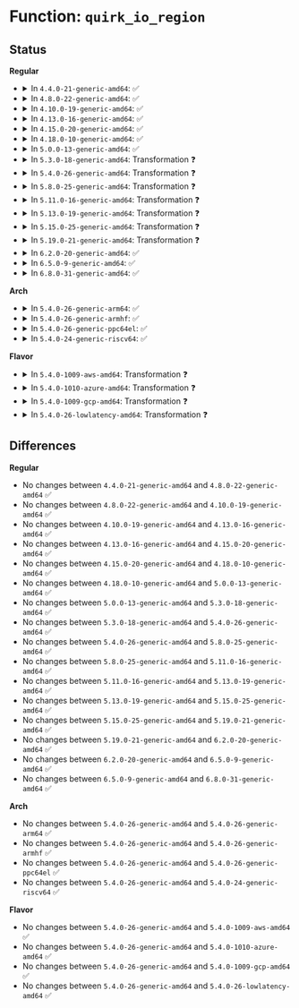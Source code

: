 # Function: <code>quirk_io_region</code>

## Status
<b>Regular</b>
<ul>
<li>
<details>
<summary>In <code>4.4.0-21-generic-amd64</code>: ✅</summary>

```c
void quirk_io_region(struct pci_dev * dev, int port, unsigned int size, int nr, const char * name)
```

```json
{
  "name": "quirk_io_region",
  "collision_type": "Unique Static",
  "inline_type": "No",
  "funcs": [
    {
      "addr": 18446744071583316752,
      "name": "quirk_io_region",
      "external": false,
      "loc": "drivers/pci/quirks.c:391",
      "file": "drivers/pci/quirks.c",
      "inline": "seen, unknown",
      "caller_inline": [],
      "caller_func": [
        "drivers/pci/quirks.c:quirk_ali7101_acpi",
        "drivers/pci/quirks.c:quirk_ali7101_acpi",
        "drivers/pci/quirks.c:quirk_vt8235_acpi",
        "drivers/pci/quirks.c:quirk_vt8235_acpi",
        "drivers/pci/quirks.c:quirk_vt82c686_acpi",
        "drivers/pci/quirks.c:quirk_vt82c686_acpi",
        "drivers/pci/quirks.c:quirk_vt82c686_acpi",
        "drivers/pci/quirks.c:quirk_piix4_acpi",
        "drivers/pci/quirks.c:quirk_piix4_acpi"
      ]
    }
  ],
  "symbols": [
    {
      "addr": 18446744071583316752,
      "name": "quirk_io_region",
      "section": ".text",
      "bind": "STB_LOCAL",
      "size": 262
    }
  ]
}
```
</details>
</li>
<li>
<details>
<summary>In <code>4.8.0-22-generic-amd64</code>: ✅</summary>

```c
void quirk_io_region(struct pci_dev * dev, int port, unsigned int size, int nr, const char * name)
```

```json
{
  "name": "quirk_io_region",
  "collision_type": "Unique Static",
  "inline_type": "No",
  "funcs": [
    {
      "addr": 18446744071583627696,
      "name": "quirk_io_region",
      "external": false,
      "loc": "drivers/pci/quirks.c:403",
      "file": "drivers/pci/quirks.c",
      "inline": "seen, unknown",
      "caller_inline": [],
      "caller_func": [
        "drivers/pci/quirks.c:quirk_vt8235_acpi",
        "drivers/pci/quirks.c:quirk_vt8235_acpi",
        "drivers/pci/quirks.c:quirk_vt82c686_acpi",
        "drivers/pci/quirks.c:quirk_vt82c686_acpi",
        "drivers/pci/quirks.c:quirk_vt82c686_acpi",
        "drivers/pci/quirks.c:quirk_piix4_acpi",
        "drivers/pci/quirks.c:quirk_piix4_acpi",
        "drivers/pci/quirks.c:quirk_ali7101_acpi",
        "drivers/pci/quirks.c:quirk_ali7101_acpi"
      ]
    }
  ],
  "symbols": [
    {
      "addr": 18446744071583627696,
      "name": "quirk_io_region",
      "section": ".text",
      "bind": "STB_LOCAL",
      "size": 251
    }
  ]
}
```
</details>
</li>
<li>
<details>
<summary>In <code>4.10.0-19-generic-amd64</code>: ✅</summary>

```c
void quirk_io_region(struct pci_dev * dev, int port, unsigned int size, int nr, const char * name)
```

```json
{
  "name": "quirk_io_region",
  "collision_type": "Unique Static",
  "inline_type": "No",
  "funcs": [
    {
      "addr": 18446744071583764992,
      "name": "quirk_io_region",
      "external": false,
      "loc": "drivers/pci/quirks.c:403",
      "file": "drivers/pci/quirks.c",
      "inline": "seen, unknown",
      "caller_inline": [],
      "caller_func": [
        "drivers/pci/quirks.c:quirk_vt8235_acpi",
        "drivers/pci/quirks.c:quirk_vt8235_acpi",
        "drivers/pci/quirks.c:quirk_vt82c686_acpi",
        "drivers/pci/quirks.c:quirk_vt82c686_acpi",
        "drivers/pci/quirks.c:quirk_vt82c686_acpi",
        "drivers/pci/quirks.c:quirk_piix4_acpi",
        "drivers/pci/quirks.c:quirk_piix4_acpi",
        "drivers/pci/quirks.c:quirk_ali7101_acpi",
        "drivers/pci/quirks.c:quirk_ali7101_acpi"
      ]
    }
  ],
  "symbols": [
    {
      "addr": 18446744071583764992,
      "name": "quirk_io_region",
      "section": ".text",
      "bind": "STB_LOCAL",
      "size": 251
    }
  ]
}
```
</details>
</li>
<li>
<details>
<summary>In <code>4.13.0-16-generic-amd64</code>: ✅</summary>

```c
void quirk_io_region(struct pci_dev * dev, int port, unsigned int size, int nr, const char * name)
```

```json
{
  "name": "quirk_io_region",
  "collision_type": "Unique Static",
  "inline_type": "No",
  "funcs": [
    {
      "addr": 18446744071583807712,
      "name": "quirk_io_region",
      "external": false,
      "loc": "drivers/pci/quirks.c:404",
      "file": "drivers/pci/quirks.c",
      "inline": "seen, unknown",
      "caller_inline": [],
      "caller_func": [
        "drivers/pci/quirks.c:quirk_vt8235_acpi",
        "drivers/pci/quirks.c:quirk_vt8235_acpi",
        "drivers/pci/quirks.c:quirk_vt82c686_acpi",
        "drivers/pci/quirks.c:quirk_vt82c686_acpi",
        "drivers/pci/quirks.c:quirk_vt82c686_acpi",
        "drivers/pci/quirks.c:quirk_piix4_acpi",
        "drivers/pci/quirks.c:quirk_piix4_acpi",
        "drivers/pci/quirks.c:quirk_ali7101_acpi",
        "drivers/pci/quirks.c:quirk_ali7101_acpi"
      ]
    }
  ],
  "symbols": [
    {
      "addr": 18446744071583807712,
      "name": "quirk_io_region",
      "section": ".text",
      "bind": "STB_LOCAL",
      "size": 241
    }
  ]
}
```
</details>
</li>
<li>
<details>
<summary>In <code>4.15.0-20-generic-amd64</code>: ✅</summary>

```c
void quirk_io_region(struct pci_dev * dev, int port, unsigned int size, int nr, const char * name)
```

```json
{
  "name": "quirk_io_region",
  "collision_type": "Unique Static",
  "inline_type": "No",
  "funcs": [
    {
      "addr": 18446744071584070992,
      "name": "quirk_io_region",
      "external": false,
      "loc": "drivers/pci/quirks.c:405",
      "file": "drivers/pci/quirks.c",
      "inline": "seen, unknown",
      "caller_inline": [],
      "caller_func": [
        "drivers/pci/quirks.c:quirk_vt8235_acpi",
        "drivers/pci/quirks.c:quirk_vt8235_acpi",
        "drivers/pci/quirks.c:quirk_vt82c686_acpi",
        "drivers/pci/quirks.c:quirk_vt82c686_acpi",
        "drivers/pci/quirks.c:quirk_vt82c686_acpi",
        "drivers/pci/quirks.c:quirk_piix4_acpi",
        "drivers/pci/quirks.c:quirk_piix4_acpi",
        "drivers/pci/quirks.c:quirk_ali7101_acpi",
        "drivers/pci/quirks.c:quirk_ali7101_acpi"
      ]
    }
  ],
  "symbols": [
    {
      "addr": 18446744071584070992,
      "name": "quirk_io_region",
      "section": ".text",
      "bind": "STB_LOCAL",
      "size": 241
    }
  ]
}
```
</details>
</li>
<li>
<details>
<summary>In <code>4.18.0-10-generic-amd64</code>: ✅</summary>

```c
void quirk_io_region(struct pci_dev * dev, int port, unsigned int size, int nr, const char * name)
```

```json
{
  "name": "quirk_io_region",
  "collision_type": "Unique Static",
  "inline_type": "No",
  "funcs": [
    {
      "addr": 18446744071584271504,
      "name": "quirk_io_region",
      "external": false,
      "loc": "drivers/pci/quirks.c:566",
      "file": "drivers/pci/quirks.c",
      "inline": "seen, unknown",
      "caller_inline": [],
      "caller_func": [
        "drivers/pci/quirks.c:quirk_vt8235_acpi",
        "drivers/pci/quirks.c:quirk_vt8235_acpi",
        "drivers/pci/quirks.c:quirk_vt82c686_acpi",
        "drivers/pci/quirks.c:quirk_vt82c686_acpi",
        "drivers/pci/quirks.c:quirk_vt82c686_acpi",
        "drivers/pci/quirks.c:quirk_piix4_acpi",
        "drivers/pci/quirks.c:quirk_piix4_acpi",
        "drivers/pci/quirks.c:quirk_ali7101_acpi",
        "drivers/pci/quirks.c:quirk_ali7101_acpi"
      ]
    }
  ],
  "symbols": [
    {
      "addr": 18446744071584271504,
      "name": "quirk_io_region",
      "section": ".text",
      "bind": "STB_LOCAL",
      "size": 231
    }
  ]
}
```
</details>
</li>
<li>
<details>
<summary>In <code>5.0.0-13-generic-amd64</code>: ✅</summary>

```c
void quirk_io_region(struct pci_dev * dev, int port, unsigned int size, int nr, const char * name)
```

```json
{
  "name": "quirk_io_region",
  "collision_type": "Unique Static",
  "inline_type": "No",
  "funcs": [
    {
      "addr": 18446744071584365280,
      "name": "quirk_io_region",
      "external": false,
      "loc": "drivers/pci/quirks.c:575",
      "file": "drivers/pci/quirks.c",
      "inline": "seen, unknown",
      "caller_inline": [],
      "caller_func": [
        "drivers/pci/quirks.c:quirk_vt8235_acpi",
        "drivers/pci/quirks.c:quirk_vt8235_acpi",
        "drivers/pci/quirks.c:quirk_vt82c686_acpi",
        "drivers/pci/quirks.c:quirk_vt82c686_acpi",
        "drivers/pci/quirks.c:quirk_vt82c686_acpi",
        "drivers/pci/quirks.c:quirk_piix4_acpi",
        "drivers/pci/quirks.c:quirk_piix4_acpi",
        "drivers/pci/quirks.c:quirk_ali7101_acpi",
        "drivers/pci/quirks.c:quirk_ali7101_acpi"
      ]
    }
  ],
  "symbols": [
    {
      "addr": 18446744071584365280,
      "name": "quirk_io_region",
      "section": ".text",
      "bind": "STB_LOCAL",
      "size": 231
    }
  ]
}
```
</details>
</li>
<li>
<details>
<summary>In <code>5.3.0-18-generic-amd64</code>: Transformation ❓</summary>

```c
void quirk_io_region(struct pci_dev * dev, int port, unsigned int size, int nr, const char * name)
```

```json
{
  "name": "quirk_io_region",
  "collision_type": "Unique Static",
  "inline_type": "No",
  "funcs": [
    {
      "addr": 0,
      "name": "quirk_io_region",
      "external": false,
      "loc": "drivers/pci/quirks.c:574",
      "file": "drivers/pci/quirks.c",
      "inline": "seen, unknown",
      "caller_inline": [],
      "caller_func": [
        "drivers/pci/quirks.c:quirk_vt8235_acpi",
        "drivers/pci/quirks.c:quirk_vt8235_acpi",
        "drivers/pci/quirks.c:quirk_vt82c686_acpi",
        "drivers/pci/quirks.c:quirk_vt82c686_acpi",
        "drivers/pci/quirks.c:quirk_vt82c686_acpi",
        "drivers/pci/quirks.c:quirk_piix4_acpi",
        "drivers/pci/quirks.c:quirk_piix4_acpi",
        "drivers/pci/quirks.c:quirk_ali7101_acpi",
        "drivers/pci/quirks.c:quirk_ali7101_acpi"
      ]
    }
  ],
  "symbols": [
    {
      "addr": 18446744071584558992,
      "name": "quirk_io_region",
      "section": ".text",
      "bind": "STB_LOCAL",
      "size": 210
    },
    {
      "addr": 18446744071584573999,
      "name": "quirk_io_region.cold",
      "section": ".text",
      "bind": "STB_LOCAL",
      "size": 30
    }
  ]
}
```
</details>
</li>
<li>
<details>
<summary>In <code>5.4.0-26-generic-amd64</code>: Transformation ❓</summary>

```c
void quirk_io_region(struct pci_dev * dev, int port, unsigned int size, int nr, const char * name)
```

```json
{
  "name": "quirk_io_region",
  "collision_type": "Unique Static",
  "inline_type": "No",
  "funcs": [
    {
      "addr": 0,
      "name": "quirk_io_region",
      "external": false,
      "loc": "drivers/pci/quirks.c:573",
      "file": "drivers/pci/quirks.c",
      "inline": "seen, unknown",
      "caller_inline": [],
      "caller_func": [
        "drivers/pci/quirks.c:quirk_vt8235_acpi",
        "drivers/pci/quirks.c:quirk_vt8235_acpi",
        "drivers/pci/quirks.c:quirk_vt82c686_acpi",
        "drivers/pci/quirks.c:quirk_vt82c686_acpi",
        "drivers/pci/quirks.c:quirk_vt82c686_acpi",
        "drivers/pci/quirks.c:quirk_piix4_acpi",
        "drivers/pci/quirks.c:quirk_piix4_acpi",
        "drivers/pci/quirks.c:quirk_ali7101_acpi",
        "drivers/pci/quirks.c:quirk_ali7101_acpi"
      ]
    }
  ],
  "symbols": [
    {
      "addr": 18446744071584695776,
      "name": "quirk_io_region",
      "section": ".text",
      "bind": "STB_LOCAL",
      "size": 210
    },
    {
      "addr": 18446744071584710941,
      "name": "quirk_io_region.cold",
      "section": ".text",
      "bind": "STB_LOCAL",
      "size": 30
    }
  ]
}
```
</details>
</li>
<li>
<details>
<summary>In <code>5.8.0-25-generic-amd64</code>: Transformation ❓</summary>

```c
void quirk_io_region(struct pci_dev * dev, int port, unsigned int size, int nr, const char * name)
```

```json
{
  "name": "quirk_io_region",
  "collision_type": "Unique Static",
  "inline_type": "No",
  "funcs": [
    {
      "addr": 0,
      "name": "quirk_io_region",
      "external": false,
      "loc": "drivers/pci/quirks.c:573",
      "file": "drivers/pci/quirks.c",
      "inline": "seen, unknown",
      "caller_inline": [],
      "caller_func": [
        "drivers/pci/quirks.c:quirk_vt8235_acpi",
        "drivers/pci/quirks.c:quirk_vt8235_acpi",
        "drivers/pci/quirks.c:quirk_vt82c686_acpi",
        "drivers/pci/quirks.c:quirk_vt82c686_acpi",
        "drivers/pci/quirks.c:quirk_vt82c686_acpi",
        "drivers/pci/quirks.c:ich6_lpc_acpi_gpio",
        "drivers/pci/quirks.c:ich6_lpc_acpi_gpio",
        "drivers/pci/quirks.c:quirk_ich4_lpc_acpi",
        "drivers/pci/quirks.c:quirk_ich4_lpc_acpi",
        "drivers/pci/quirks.c:quirk_piix4_acpi",
        "drivers/pci/quirks.c:quirk_piix4_acpi",
        "drivers/pci/quirks.c:quirk_ali7101_acpi",
        "drivers/pci/quirks.c:quirk_ali7101_acpi"
      ]
    }
  ],
  "symbols": [
    {
      "addr": 18446744071585409712,
      "name": "quirk_io_region",
      "section": ".text",
      "bind": "STB_LOCAL",
      "size": 210
    },
    {
      "addr": 18446744071585425895,
      "name": "quirk_io_region.cold",
      "section": ".text",
      "bind": "STB_LOCAL",
      "size": 30
    }
  ]
}
```
</details>
</li>
<li>
<details>
<summary>In <code>5.11.0-16-generic-amd64</code>: Transformation ❓</summary>

```c
void quirk_io_region(struct pci_dev * dev, int port, unsigned int size, int nr, const char * name)
```

```json
{
  "name": "quirk_io_region",
  "collision_type": "Unique Static",
  "inline_type": "No",
  "funcs": [
    {
      "addr": 0,
      "name": "quirk_io_region",
      "external": false,
      "loc": "drivers/pci/quirks.c:573",
      "file": "drivers/pci/quirks.c",
      "inline": "seen, unknown",
      "caller_inline": [],
      "caller_func": [
        "drivers/pci/quirks.c:quirk_vt8235_acpi",
        "drivers/pci/quirks.c:quirk_vt8235_acpi",
        "drivers/pci/quirks.c:quirk_vt82c686_acpi",
        "drivers/pci/quirks.c:quirk_vt82c686_acpi",
        "drivers/pci/quirks.c:quirk_vt82c686_acpi",
        "drivers/pci/quirks.c:ich6_lpc_acpi_gpio",
        "drivers/pci/quirks.c:ich6_lpc_acpi_gpio",
        "drivers/pci/quirks.c:quirk_ich4_lpc_acpi",
        "drivers/pci/quirks.c:quirk_ich4_lpc_acpi",
        "drivers/pci/quirks.c:quirk_piix4_acpi",
        "drivers/pci/quirks.c:quirk_piix4_acpi",
        "drivers/pci/quirks.c:quirk_ali7101_acpi",
        "drivers/pci/quirks.c:quirk_ali7101_acpi"
      ]
    }
  ],
  "symbols": [
    {
      "addr": 18446744071585566480,
      "name": "quirk_io_region",
      "section": ".text",
      "bind": "STB_LOCAL",
      "size": 210
    },
    {
      "addr": 18446744071591404984,
      "name": "quirk_io_region.cold",
      "section": ".text",
      "bind": "STB_LOCAL",
      "size": 30
    }
  ]
}
```
</details>
</li>
<li>
<details>
<summary>In <code>5.13.0-19-generic-amd64</code>: Transformation ❓</summary>

```c
void quirk_io_region(struct pci_dev * dev, int port, unsigned int size, int nr, const char * name)
```

```json
{
  "name": "quirk_io_region",
  "collision_type": "Unique Static",
  "inline_type": "No",
  "funcs": [
    {
      "addr": 0,
      "name": "quirk_io_region",
      "external": false,
      "loc": "drivers/pci/quirks.c:569",
      "file": "drivers/pci/quirks.c",
      "inline": "seen, unknown",
      "caller_inline": [],
      "caller_func": [
        "drivers/pci/quirks.c:quirk_vt8235_acpi",
        "drivers/pci/quirks.c:quirk_vt8235_acpi",
        "drivers/pci/quirks.c:quirk_vt82c686_acpi",
        "drivers/pci/quirks.c:quirk_vt82c686_acpi",
        "drivers/pci/quirks.c:quirk_vt82c686_acpi",
        "drivers/pci/quirks.c:ich6_lpc_acpi_gpio",
        "drivers/pci/quirks.c:ich6_lpc_acpi_gpio",
        "drivers/pci/quirks.c:quirk_ich4_lpc_acpi",
        "drivers/pci/quirks.c:quirk_ich4_lpc_acpi",
        "drivers/pci/quirks.c:quirk_piix4_acpi",
        "drivers/pci/quirks.c:quirk_piix4_acpi",
        "drivers/pci/quirks.c:quirk_ali7101_acpi",
        "drivers/pci/quirks.c:quirk_ali7101_acpi"
      ]
    }
  ],
  "symbols": [
    {
      "addr": 18446744071585444800,
      "name": "quirk_io_region",
      "section": ".text",
      "bind": "STB_LOCAL",
      "size": 210
    },
    {
      "addr": 18446744071591347221,
      "name": "quirk_io_region.cold",
      "section": ".text",
      "bind": "STB_LOCAL",
      "size": 30
    }
  ]
}
```
</details>
</li>
<li>
<details>
<summary>In <code>5.15.0-25-generic-amd64</code>: Transformation ❓</summary>

```c
void quirk_io_region(struct pci_dev * dev, int port, unsigned int size, int nr, const char * name)
```

```json
{
  "name": "quirk_io_region",
  "collision_type": "Unique Static",
  "inline_type": "No",
  "funcs": [
    {
      "addr": 0,
      "name": "quirk_io_region",
      "external": false,
      "loc": "drivers/pci/quirks.c:569",
      "file": "drivers/pci/quirks.c",
      "inline": "seen, unknown",
      "caller_inline": [],
      "caller_func": [
        "drivers/pci/quirks.c:quirk_vt8235_acpi",
        "drivers/pci/quirks.c:quirk_vt8235_acpi",
        "drivers/pci/quirks.c:quirk_vt82c686_acpi",
        "drivers/pci/quirks.c:quirk_vt82c686_acpi",
        "drivers/pci/quirks.c:quirk_vt82c686_acpi",
        "drivers/pci/quirks.c:ich6_lpc_acpi_gpio",
        "drivers/pci/quirks.c:ich6_lpc_acpi_gpio",
        "drivers/pci/quirks.c:quirk_ich4_lpc_acpi",
        "drivers/pci/quirks.c:quirk_ich4_lpc_acpi",
        "drivers/pci/quirks.c:quirk_piix4_acpi",
        "drivers/pci/quirks.c:quirk_piix4_acpi",
        "drivers/pci/quirks.c:quirk_ali7101_acpi",
        "drivers/pci/quirks.c:quirk_ali7101_acpi"
      ]
    }
  ],
  "symbols": [
    {
      "addr": 18446744071585910160,
      "name": "quirk_io_region",
      "section": ".text",
      "bind": "STB_LOCAL",
      "size": 210
    },
    {
      "addr": 18446744071592374240,
      "name": "quirk_io_region.cold",
      "section": ".text",
      "bind": "STB_LOCAL",
      "size": 30
    }
  ]
}
```
</details>
</li>
<li>
<details>
<summary>In <code>5.19.0-21-generic-amd64</code>: Transformation ❓</summary>

```c
void quirk_io_region(struct pci_dev * dev, int port, unsigned int size, int nr, const char * name)
```

```json
{
  "name": "quirk_io_region",
  "collision_type": "Unique Static",
  "inline_type": "No",
  "funcs": [
    {
      "addr": 0,
      "name": "quirk_io_region",
      "external": false,
      "loc": "drivers/pci/quirks.c:570",
      "file": "drivers/pci/quirks.c",
      "inline": "seen, unknown",
      "caller_inline": [],
      "caller_func": [
        "drivers/pci/quirks.c:quirk_vt8235_acpi",
        "drivers/pci/quirks.c:quirk_vt8235_acpi",
        "drivers/pci/quirks.c:quirk_vt82c686_acpi",
        "drivers/pci/quirks.c:quirk_vt82c686_acpi",
        "drivers/pci/quirks.c:quirk_vt82c686_acpi",
        "drivers/pci/quirks.c:ich6_lpc_acpi_gpio",
        "drivers/pci/quirks.c:ich6_lpc_acpi_gpio",
        "drivers/pci/quirks.c:quirk_ich4_lpc_acpi",
        "drivers/pci/quirks.c:quirk_ich4_lpc_acpi",
        "drivers/pci/quirks.c:quirk_piix4_acpi",
        "drivers/pci/quirks.c:quirk_piix4_acpi",
        "drivers/pci/quirks.c:quirk_ali7101_acpi",
        "drivers/pci/quirks.c:quirk_ali7101_acpi"
      ]
    }
  ],
  "symbols": [
    {
      "addr": 18446744071587110448,
      "name": "quirk_io_region",
      "section": ".text",
      "bind": "STB_LOCAL",
      "size": 250
    },
    {
      "addr": 18446744071594237977,
      "name": "quirk_io_region.cold",
      "section": ".text",
      "bind": "STB_LOCAL",
      "size": 30
    }
  ]
}
```
</details>
</li>
<li>
<details>
<summary>In <code>6.2.0-20-generic-amd64</code>: ✅</summary>

```c
void quirk_io_region(struct pci_dev * dev, int port, unsigned int size, int nr, const char * name)
```

```json
{
  "name": "quirk_io_region",
  "collision_type": "Unique Static",
  "inline_type": "No",
  "funcs": [
    {
      "addr": 18446744071588304928,
      "name": "quirk_io_region",
      "external": false,
      "loc": "drivers/pci/quirks.c:572",
      "file": "drivers/pci/quirks.c",
      "inline": "seen, unknown",
      "caller_inline": [],
      "caller_func": [
        "drivers/pci/quirks.c:quirk_vt8235_acpi",
        "drivers/pci/quirks.c:quirk_vt8235_acpi",
        "drivers/pci/quirks.c:quirk_vt82c686_acpi",
        "drivers/pci/quirks.c:quirk_vt82c686_acpi",
        "drivers/pci/quirks.c:quirk_vt82c686_acpi",
        "drivers/pci/quirks.c:ich6_lpc_acpi_gpio",
        "drivers/pci/quirks.c:ich6_lpc_acpi_gpio",
        "drivers/pci/quirks.c:quirk_ich4_lpc_acpi",
        "drivers/pci/quirks.c:quirk_ich4_lpc_acpi",
        "drivers/pci/quirks.c:quirk_piix4_acpi",
        "drivers/pci/quirks.c:quirk_piix4_acpi",
        "drivers/pci/quirks.c:quirk_ali7101_acpi",
        "drivers/pci/quirks.c:quirk_ali7101_acpi"
      ]
    }
  ],
  "symbols": [
    {
      "addr": 18446744071588304928,
      "name": "quirk_io_region",
      "section": ".text",
      "bind": "STB_LOCAL",
      "size": 273
    }
  ]
}
```
</details>
</li>
<li>
<details>
<summary>In <code>6.5.0-9-generic-amd64</code>: ✅</summary>

```c
void quirk_io_region(struct pci_dev * dev, int port, unsigned int size, int nr, const char * name)
```

```json
{
  "name": "quirk_io_region",
  "collision_type": "Unique Static",
  "inline_type": "No",
  "funcs": [
    {
      "addr": 18446744071588580960,
      "name": "quirk_io_region",
      "external": false,
      "loc": "drivers/pci/quirks.c:665",
      "file": "drivers/pci/quirks.c",
      "inline": "seen, unknown",
      "caller_inline": [],
      "caller_func": [
        "drivers/pci/quirks.c:quirk_vt8235_acpi",
        "drivers/pci/quirks.c:quirk_vt8235_acpi",
        "drivers/pci/quirks.c:quirk_vt82c686_acpi",
        "drivers/pci/quirks.c:quirk_vt82c686_acpi",
        "drivers/pci/quirks.c:quirk_vt82c686_acpi",
        "drivers/pci/quirks.c:ich6_lpc_acpi_gpio",
        "drivers/pci/quirks.c:ich6_lpc_acpi_gpio",
        "drivers/pci/quirks.c:quirk_ich4_lpc_acpi",
        "drivers/pci/quirks.c:quirk_ich4_lpc_acpi",
        "drivers/pci/quirks.c:quirk_piix4_acpi",
        "drivers/pci/quirks.c:quirk_piix4_acpi",
        "drivers/pci/quirks.c:quirk_ali7101_acpi",
        "drivers/pci/quirks.c:quirk_ali7101_acpi"
      ]
    }
  ],
  "symbols": [
    {
      "addr": 18446744071588580960,
      "name": "quirk_io_region",
      "section": ".text",
      "bind": "STB_LOCAL",
      "size": 273
    }
  ]
}
```
</details>
</li>
<li>
<details>
<summary>In <code>6.8.0-31-generic-amd64</code>: ✅</summary>

```c
void quirk_io_region(struct pci_dev * dev, int port, unsigned int size, int nr, const char * name)
```

```json
{
  "name": "quirk_io_region",
  "collision_type": "Unique Static",
  "inline_type": "No",
  "funcs": [
    {
      "addr": 18446744071588880912,
      "name": "quirk_io_region",
      "external": false,
      "loc": "drivers/pci/quirks.c:668",
      "file": "drivers/pci/quirks.c",
      "inline": "seen, unknown",
      "caller_inline": [],
      "caller_func": [
        "drivers/pci/quirks.c:quirk_vt8235_acpi",
        "drivers/pci/quirks.c:quirk_vt8235_acpi",
        "drivers/pci/quirks.c:quirk_vt82c686_acpi",
        "drivers/pci/quirks.c:quirk_vt82c686_acpi",
        "drivers/pci/quirks.c:quirk_vt82c686_acpi",
        "drivers/pci/quirks.c:ich6_lpc_acpi_gpio",
        "drivers/pci/quirks.c:ich6_lpc_acpi_gpio",
        "drivers/pci/quirks.c:quirk_ich4_lpc_acpi",
        "drivers/pci/quirks.c:quirk_ich4_lpc_acpi",
        "drivers/pci/quirks.c:quirk_piix4_acpi",
        "drivers/pci/quirks.c:quirk_piix4_acpi",
        "drivers/pci/quirks.c:quirk_ali7101_acpi",
        "drivers/pci/quirks.c:quirk_ali7101_acpi"
      ]
    }
  ],
  "symbols": [
    {
      "addr": 18446744071588880912,
      "name": "quirk_io_region",
      "section": ".text",
      "bind": "STB_LOCAL",
      "size": 273
    }
  ]
}
```
</details>
</li>
</ul>
<b>Arch</b>
<ul>
<li>
<details>
<summary>In <code>5.4.0-26-generic-arm64</code>: ✅</summary>

```c
void quirk_io_region(struct pci_dev * dev, int port, unsigned int size, int nr, const char * name)
```

```json
{
  "name": "quirk_io_region",
  "collision_type": "Unique Static",
  "inline_type": "No",
  "funcs": [
    {
      "addr": 18446603336496953560,
      "name": "quirk_io_region",
      "external": false,
      "loc": "drivers/pci/quirks.c:573",
      "file": "drivers/pci/quirks.c",
      "inline": "seen, unknown",
      "caller_inline": [],
      "caller_func": [
        "drivers/pci/quirks.c:quirk_vt8235_acpi",
        "drivers/pci/quirks.c:quirk_vt8235_acpi",
        "drivers/pci/quirks.c:quirk_vt82c686_acpi",
        "drivers/pci/quirks.c:quirk_vt82c686_acpi",
        "drivers/pci/quirks.c:quirk_vt82c686_acpi",
        "drivers/pci/quirks.c:quirk_piix4_acpi",
        "drivers/pci/quirks.c:quirk_piix4_acpi",
        "drivers/pci/quirks.c:quirk_ali7101_acpi",
        "drivers/pci/quirks.c:quirk_ali7101_acpi"
      ]
    }
  ],
  "symbols": [
    {
      "addr": 18446603336496953560,
      "name": "quirk_io_region",
      "section": ".text",
      "bind": "STB_LOCAL",
      "size": 280
    }
  ]
}
```
</details>
</li>
<li>
<details>
<summary>In <code>5.4.0-26-generic-armhf</code>: ✅</summary>

```c
void quirk_io_region(struct pci_dev * dev, int port, unsigned int size, int nr, const char * name)
```

```json
{
  "name": "quirk_io_region",
  "collision_type": "Unique Static",
  "inline_type": "No",
  "funcs": [
    {
      "addr": 3230219824,
      "name": "quirk_io_region",
      "external": false,
      "loc": "drivers/pci/quirks.c:573",
      "file": "drivers/pci/quirks.c",
      "inline": "seen, unknown",
      "caller_inline": [],
      "caller_func": [
        "drivers/pci/quirks.c:quirk_vt8235_acpi",
        "drivers/pci/quirks.c:quirk_vt8235_acpi",
        "drivers/pci/quirks.c:quirk_vt82c686_acpi",
        "drivers/pci/quirks.c:quirk_vt82c686_acpi",
        "drivers/pci/quirks.c:quirk_vt82c686_acpi",
        "drivers/pci/quirks.c:quirk_piix4_acpi",
        "drivers/pci/quirks.c:quirk_piix4_acpi",
        "drivers/pci/quirks.c:quirk_ali7101_acpi",
        "drivers/pci/quirks.c:quirk_ali7101_acpi"
      ]
    }
  ],
  "symbols": [
    {
      "addr": 3230219824,
      "name": "quirk_io_region",
      "section": ".text",
      "bind": "STB_LOCAL",
      "size": 240
    }
  ]
}
```
</details>
</li>
<li>
<details>
<summary>In <code>5.4.0-26-generic-ppc64el</code>: ✅</summary>

```c
void quirk_io_region(struct pci_dev * dev, int port, unsigned int size, int nr, const char * name)
```

```json
{
  "name": "quirk_io_region",
  "collision_type": "Unique Static",
  "inline_type": "No",
  "funcs": [
    {
      "addr": 13835058055291049968,
      "name": "quirk_io_region",
      "external": false,
      "loc": "drivers/pci/quirks.c:573",
      "file": "drivers/pci/quirks.c",
      "inline": "seen, unknown",
      "caller_inline": [],
      "caller_func": [
        "drivers/pci/quirks.c:quirk_vt8235_acpi",
        "drivers/pci/quirks.c:quirk_vt8235_acpi",
        "drivers/pci/quirks.c:quirk_vt82c686_acpi",
        "drivers/pci/quirks.c:quirk_vt82c686_acpi",
        "drivers/pci/quirks.c:quirk_vt82c686_acpi",
        "drivers/pci/quirks.c:quirk_piix4_acpi",
        "drivers/pci/quirks.c:quirk_piix4_acpi",
        "drivers/pci/quirks.c:quirk_ali7101_acpi",
        "drivers/pci/quirks.c:quirk_ali7101_acpi"
      ]
    }
  ],
  "symbols": [
    {
      "addr": 13835058055291049968,
      "name": "quirk_io_region",
      "section": ".text",
      "bind": "STB_LOCAL",
      "size": 328
    }
  ]
}
```
</details>
</li>
<li>
<details>
<summary>In <code>5.4.0-24-generic-riscv64</code>: ✅</summary>

```c
void quirk_io_region(struct pci_dev * dev, int port, unsigned int size, int nr, const char * name)
```

```json
{
  "name": "quirk_io_region",
  "collision_type": "Unique Static",
  "inline_type": "No",
  "funcs": [
    {
      "addr": 18446743936275625512,
      "name": "quirk_io_region",
      "external": false,
      "loc": "drivers/pci/quirks.c:573",
      "file": "drivers/pci/quirks.c",
      "inline": "seen, unknown",
      "caller_inline": [],
      "caller_func": [
        "drivers/pci/quirks.c:quirk_vt8235_acpi",
        "drivers/pci/quirks.c:quirk_vt8235_acpi",
        "drivers/pci/quirks.c:quirk_vt82c686_acpi",
        "drivers/pci/quirks.c:quirk_vt82c686_acpi",
        "drivers/pci/quirks.c:quirk_vt82c686_acpi",
        "drivers/pci/quirks.c:quirk_piix4_acpi",
        "drivers/pci/quirks.c:quirk_piix4_acpi",
        "drivers/pci/quirks.c:quirk_ali7101_acpi",
        "drivers/pci/quirks.c:quirk_ali7101_acpi"
      ]
    }
  ],
  "symbols": [
    {
      "addr": 18446743936275625512,
      "name": "quirk_io_region",
      "section": ".text",
      "bind": "STB_LOCAL",
      "size": 196
    }
  ]
}
```
</details>
</li>
</ul>
<b>Flavor</b>
<ul>
<li>
<details>
<summary>In <code>5.4.0-1009-aws-amd64</code>: Transformation ❓</summary>

```c
void quirk_io_region(struct pci_dev * dev, int port, unsigned int size, int nr, const char * name)
```

```json
{
  "name": "quirk_io_region",
  "collision_type": "Unique Static",
  "inline_type": "No",
  "funcs": [
    {
      "addr": 0,
      "name": "quirk_io_region",
      "external": false,
      "loc": "drivers/pci/quirks.c:573",
      "file": "drivers/pci/quirks.c",
      "inline": "seen, unknown",
      "caller_inline": [],
      "caller_func": [
        "drivers/pci/quirks.c:quirk_vt8235_acpi",
        "drivers/pci/quirks.c:quirk_vt8235_acpi",
        "drivers/pci/quirks.c:quirk_vt82c686_acpi",
        "drivers/pci/quirks.c:quirk_vt82c686_acpi",
        "drivers/pci/quirks.c:quirk_vt82c686_acpi",
        "drivers/pci/quirks.c:quirk_piix4_acpi",
        "drivers/pci/quirks.c:quirk_piix4_acpi",
        "drivers/pci/quirks.c:quirk_ali7101_acpi",
        "drivers/pci/quirks.c:quirk_ali7101_acpi"
      ]
    }
  ],
  "symbols": [
    {
      "addr": 18446744071584646256,
      "name": "quirk_io_region",
      "section": ".text",
      "bind": "STB_LOCAL",
      "size": 210
    },
    {
      "addr": 18446744071584661421,
      "name": "quirk_io_region.cold",
      "section": ".text",
      "bind": "STB_LOCAL",
      "size": 30
    }
  ]
}
```
</details>
</li>
<li>
<details>
<summary>In <code>5.4.0-1010-azure-amd64</code>: Transformation ❓</summary>

```c
void quirk_io_region(struct pci_dev * dev, int port, unsigned int size, int nr, const char * name)
```

```json
{
  "name": "quirk_io_region",
  "collision_type": "Unique Static",
  "inline_type": "No",
  "funcs": [
    {
      "addr": 0,
      "name": "quirk_io_region",
      "external": false,
      "loc": "drivers/pci/quirks.c:573",
      "file": "drivers/pci/quirks.c",
      "inline": "seen, unknown",
      "caller_inline": [],
      "caller_func": [
        "drivers/pci/quirks.c:quirk_vt8235_acpi",
        "drivers/pci/quirks.c:quirk_vt8235_acpi",
        "drivers/pci/quirks.c:quirk_vt82c686_acpi",
        "drivers/pci/quirks.c:quirk_vt82c686_acpi",
        "drivers/pci/quirks.c:quirk_vt82c686_acpi",
        "drivers/pci/quirks.c:quirk_piix4_acpi",
        "drivers/pci/quirks.c:quirk_piix4_acpi",
        "drivers/pci/quirks.c:quirk_ali7101_acpi",
        "drivers/pci/quirks.c:quirk_ali7101_acpi"
      ]
    }
  ],
  "symbols": [
    {
      "addr": 18446744071584576032,
      "name": "quirk_io_region",
      "section": ".text",
      "bind": "STB_LOCAL",
      "size": 210
    },
    {
      "addr": 18446744071584590573,
      "name": "quirk_io_region.cold",
      "section": ".text",
      "bind": "STB_LOCAL",
      "size": 30
    }
  ]
}
```
</details>
</li>
<li>
<details>
<summary>In <code>5.4.0-1009-gcp-amd64</code>: Transformation ❓</summary>

```c
void quirk_io_region(struct pci_dev * dev, int port, unsigned int size, int nr, const char * name)
```

```json
{
  "name": "quirk_io_region",
  "collision_type": "Unique Static",
  "inline_type": "No",
  "funcs": [
    {
      "addr": 0,
      "name": "quirk_io_region",
      "external": false,
      "loc": "drivers/pci/quirks.c:573",
      "file": "drivers/pci/quirks.c",
      "inline": "seen, unknown",
      "caller_inline": [],
      "caller_func": [
        "drivers/pci/quirks.c:quirk_vt8235_acpi",
        "drivers/pci/quirks.c:quirk_vt8235_acpi",
        "drivers/pci/quirks.c:quirk_vt82c686_acpi",
        "drivers/pci/quirks.c:quirk_vt82c686_acpi",
        "drivers/pci/quirks.c:quirk_vt82c686_acpi",
        "drivers/pci/quirks.c:quirk_piix4_acpi",
        "drivers/pci/quirks.c:quirk_piix4_acpi",
        "drivers/pci/quirks.c:quirk_ali7101_acpi",
        "drivers/pci/quirks.c:quirk_ali7101_acpi"
      ]
    }
  ],
  "symbols": [
    {
      "addr": 18446744071584645936,
      "name": "quirk_io_region",
      "section": ".text",
      "bind": "STB_LOCAL",
      "size": 210
    },
    {
      "addr": 18446744071584661101,
      "name": "quirk_io_region.cold",
      "section": ".text",
      "bind": "STB_LOCAL",
      "size": 30
    }
  ]
}
```
</details>
</li>
<li>
<details>
<summary>In <code>5.4.0-26-lowlatency-amd64</code>: Transformation ❓</summary>

```c
void quirk_io_region(struct pci_dev * dev, int port, unsigned int size, int nr, const char * name)
```

```json
{
  "name": "quirk_io_region",
  "collision_type": "Unique Static",
  "inline_type": "No",
  "funcs": [
    {
      "addr": 0,
      "name": "quirk_io_region",
      "external": false,
      "loc": "drivers/pci/quirks.c:573",
      "file": "drivers/pci/quirks.c",
      "inline": "seen, unknown",
      "caller_inline": [],
      "caller_func": [
        "drivers/pci/quirks.c:quirk_vt8235_acpi",
        "drivers/pci/quirks.c:quirk_vt8235_acpi",
        "drivers/pci/quirks.c:quirk_vt82c686_acpi",
        "drivers/pci/quirks.c:quirk_vt82c686_acpi",
        "drivers/pci/quirks.c:quirk_vt82c686_acpi",
        "drivers/pci/quirks.c:quirk_piix4_acpi",
        "drivers/pci/quirks.c:quirk_piix4_acpi",
        "drivers/pci/quirks.c:quirk_ali7101_acpi",
        "drivers/pci/quirks.c:quirk_ali7101_acpi"
      ]
    }
  ],
  "symbols": [
    {
      "addr": 18446744071584753632,
      "name": "quirk_io_region",
      "section": ".text",
      "bind": "STB_LOCAL",
      "size": 210
    },
    {
      "addr": 18446744071584768797,
      "name": "quirk_io_region.cold",
      "section": ".text",
      "bind": "STB_LOCAL",
      "size": 30
    }
  ]
}
```
</details>
</li>
</ul>

## Differences
<b>Regular</b>
<ul>
<li>
No changes between <code>4.4.0-21-generic-amd64</code> and <code>4.8.0-22-generic-amd64</code> ✅
</li>
<li>
No changes between <code>4.8.0-22-generic-amd64</code> and <code>4.10.0-19-generic-amd64</code> ✅
</li>
<li>
No changes between <code>4.10.0-19-generic-amd64</code> and <code>4.13.0-16-generic-amd64</code> ✅
</li>
<li>
No changes between <code>4.13.0-16-generic-amd64</code> and <code>4.15.0-20-generic-amd64</code> ✅
</li>
<li>
No changes between <code>4.15.0-20-generic-amd64</code> and <code>4.18.0-10-generic-amd64</code> ✅
</li>
<li>
No changes between <code>4.18.0-10-generic-amd64</code> and <code>5.0.0-13-generic-amd64</code> ✅
</li>
<li>
No changes between <code>5.0.0-13-generic-amd64</code> and <code>5.3.0-18-generic-amd64</code> ✅
</li>
<li>
No changes between <code>5.3.0-18-generic-amd64</code> and <code>5.4.0-26-generic-amd64</code> ✅
</li>
<li>
No changes between <code>5.4.0-26-generic-amd64</code> and <code>5.8.0-25-generic-amd64</code> ✅
</li>
<li>
No changes between <code>5.8.0-25-generic-amd64</code> and <code>5.11.0-16-generic-amd64</code> ✅
</li>
<li>
No changes between <code>5.11.0-16-generic-amd64</code> and <code>5.13.0-19-generic-amd64</code> ✅
</li>
<li>
No changes between <code>5.13.0-19-generic-amd64</code> and <code>5.15.0-25-generic-amd64</code> ✅
</li>
<li>
No changes between <code>5.15.0-25-generic-amd64</code> and <code>5.19.0-21-generic-amd64</code> ✅
</li>
<li>
No changes between <code>5.19.0-21-generic-amd64</code> and <code>6.2.0-20-generic-amd64</code> ✅
</li>
<li>
No changes between <code>6.2.0-20-generic-amd64</code> and <code>6.5.0-9-generic-amd64</code> ✅
</li>
<li>
No changes between <code>6.5.0-9-generic-amd64</code> and <code>6.8.0-31-generic-amd64</code> ✅
</li>
</ul>
<b>Arch</b>
<ul>
<li>
No changes between <code>5.4.0-26-generic-amd64</code> and <code>5.4.0-26-generic-arm64</code> ✅
</li>
<li>
No changes between <code>5.4.0-26-generic-amd64</code> and <code>5.4.0-26-generic-armhf</code> ✅
</li>
<li>
No changes between <code>5.4.0-26-generic-amd64</code> and <code>5.4.0-26-generic-ppc64el</code> ✅
</li>
<li>
No changes between <code>5.4.0-26-generic-amd64</code> and <code>5.4.0-24-generic-riscv64</code> ✅
</li>
</ul>
<b>Flavor</b>
<ul>
<li>
No changes between <code>5.4.0-26-generic-amd64</code> and <code>5.4.0-1009-aws-amd64</code> ✅
</li>
<li>
No changes between <code>5.4.0-26-generic-amd64</code> and <code>5.4.0-1010-azure-amd64</code> ✅
</li>
<li>
No changes between <code>5.4.0-26-generic-amd64</code> and <code>5.4.0-1009-gcp-amd64</code> ✅
</li>
<li>
No changes between <code>5.4.0-26-generic-amd64</code> and <code>5.4.0-26-lowlatency-amd64</code> ✅
</li>
</ul>

